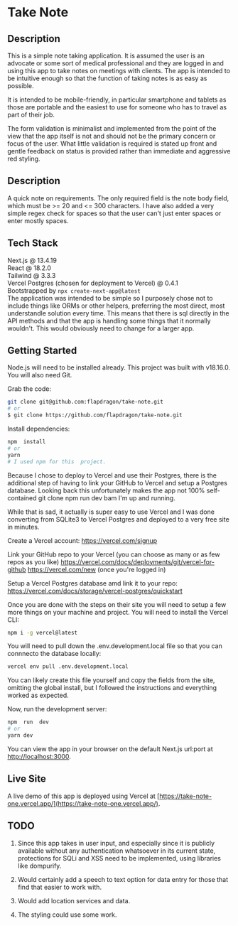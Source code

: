 
# Take Note

## Description
This is a simple note taking application. It is assumed the user is an advocate or some sort of medical professional and they are logged in and using this app to take notes on meetings with clients. The app is intended to be intuitive enough so that the function of taking notes is as easy as possible.

It is intended to be mobile-friendly, in particular smartphone and tablets as those are portable and the easiest to use for someone who has to travel as part of their job.

The form validation is minimalist and implemented from the point of the view that the app itself is not and should not be the primary concern or focus of the user. What little validation is required is stated up front and gentle feedback on status is provided rather than immediate and aggressive red styling.


## Description
A quick note on requirements. The only required field is the note body field, which must be >= 20 and <= 300 characters. I have also added a very simple regex check for spaces so that the user can't just enter spaces or enter mostly spaces.


## Tech Stack
Next.js @ 13.4.19<br />
React @ 18.2.0<br />
Tailwind @ 3.3.3<br />
Vercel Postgres (chosen for deployment to Vercel) @ 0.4.1<br />
Bootstrapped by `npx create-next-app@latest`<br />
The application was intended to be simple so I purposely chose not to include things like ORMs or other helpers, preferring the most direct, most understandle solution every time. This means that there is sql directly in the API methods and that the app is handling some things that it normally wouldn't. This would obviously need to change for a larger app.


## Getting Started

Node.js will need to be installed already. This project was built with v18.16.0.<br />
You will also need Git.

  Grab the code:
```bash
git clone git@github.com:flapdragon/take-note.git
# or
$ git clone https://github.com/flapdragon/take-note.git
```

Install dependencies:
```bash
npm  install
# or
yarn
# I used npm for this  project.
```

Because I chose to deploy to Vercel and use their Postgres, there is the additional step of having to link your GitHub to Vercel and setup a Postgres database. Looking back this unfortunately makes the app not 100% self-contained git clone npm run dev bam I'm up and running.

While that is sad, it actually is super easy to use Vercel and I was done converting from SQLite3 to Vercel Postgres and deployed to a very free site in minutes.

Create a Vercel account:
https://vercel.com/signup

Link your GitHub repo to your Vercel (you can choose as many or as few repos as you like)
https://vercel.com/docs/deployments/git/vercel-for-github
https://vercel.com/new (once you're logged in)

Setup a Vercel Postgres database amd link it to your repo:
https://vercel.com/docs/storage/vercel-postgres/quickstart

Once you are done with the steps on their site you will need to setup a few more things on your machine and project.
You will need to install the Vercel CLI:
```bash
npm i -g vercel@latest
```

You will need to pull down the .env.development.local file so that you can connnecto the database locally:
```bash
vercel env pull .env.development.local
```

You can likely create this file yourself and copy the fields from the site, omitting the global install, but I followed the instructions and everything worked as expected.

Now, run the development server:
```bash
npm  run  dev
# or
yarn dev
```

You can view the app in your browser on the default Next.js url:port at [http://localhost:3000](http://localhost:3000).


## Live Site
A live demo of this app is deployed using Vercel at [https://take-note-one.vercel.app/](https://take-note-one.vercel.app/).


## TODO

1. Since this app takes in user input, and especially since it is publicly available without any authentication whatsoever in its current state, protections for SQLi and XSS need to be implemented, using libraries like dompurify.

2. Would certainly add a speech to text option for data entry for those that find that easier to work with.

3. Would add location services and data.

4. The styling could use some work. 
